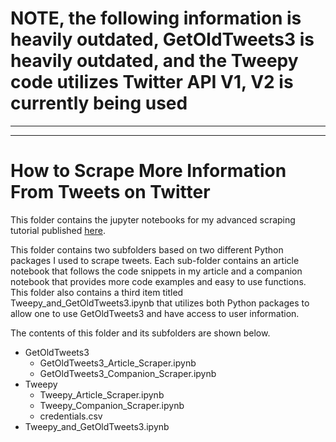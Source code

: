 # NOTE, the following information is heavily outdated, GetOldTweets3 is heavily outdated, and the Tweepy code utilizes Twitter API V1, V2 is currently being used




---
---

# How to Scrape More Information From Tweets on Twitter
This folder contains the jupyter notebooks for my advanced scraping tutorial published [here](https://towardsdatascience.com/how-to-scrape-tweets-from-twitter-59287e20f0f1 "written article").

This folder contains two subfolders based on two different Python packages I used to scrape tweets. Each sub-folder contains an article notebook that follows the code snippets in my article and a companion notebook that provides more code examples and easy to use functions. This folder also contains a third item titled Tweepy_and_GetOldTweets3.ipynb that utilizes both Python packages to allow one to use GetOldTweets3 and have access to user information. 

The contents of this folder and its subfolders are shown below. 


* GetOldTweets3
  * GetOldTweets3_Article_Scraper.ipynb
  * GetOldTweets3_Companion_Scraper.ipynb
* Tweepy
  * Tweepy_Article_Scraper.ipynb
  * Tweepy_Companion_Scraper.ipynb
  * credentials.csv
* Tweepy_and_GetOldTweets3.ipynb
